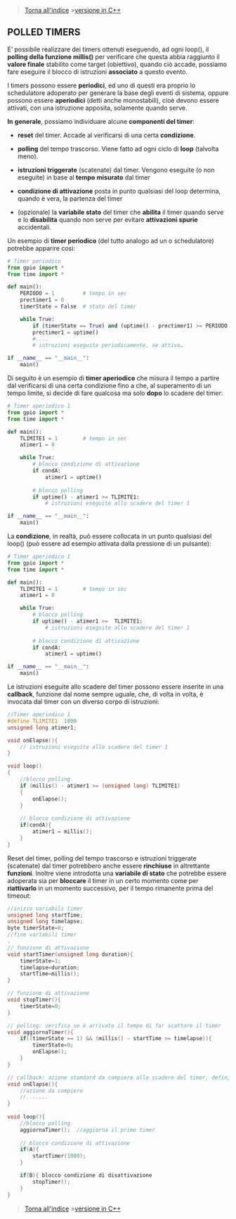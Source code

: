 
>[Torna all'indice](indextimers.md) >[versione in C++](timerbase.md)
## **POLLED TIMERS**

E’ possibile realizzare dei timers ottenuti eseguendo, ad ogni loop(), il **polling della funzione millis()** per verificare che questa abbia raggiunto il **valore finale** stabilito come target (obiettivo), quando ciò accade, possiamo fare eseguire il blocco di istruzioni **associato** a questo evento.

I timers possono essere **periodici**, ed uno di questi era proprio lo schedulatore adoperato per generare la base degli eventi di sistema, oppure possono essere **aperiodici** (detti anche monostabili), cioè devono essere attivati, con una istruzione apposita, solamente quando serve.

**In** **generale**, possiamo individuare alcune **componenti del timer**:

- **reset** del timer. Accade al verificarsi di una certa **condizione**.

- **polling** del tempo trascorso. Viene fatto ad ogni ciclo di **loop** (talvolta meno).

- **istruzioni triggerate** (scatenate) dal timer. Vengono eseguite (o non eseguite) in base al **tempo** **misurato** dal timer

- **condizione di attivazione** posta in punto qualsiasi del loop determina, quando è vera, la partenza del timer

- (opzionale) la **variabile stato** del timer che **abilita** il timer quando serve e lo **disabilita** quando non serve per evitare **attivazioni spurie** accidentali.

Un esempio di **timer periodico** (del tutto analogo ad un o schedulatore) potrebbe apparire così:

```Python
# Timer periodico
from gpio import *
from time import *

def main():
	PERIODO = 1  		# tempo in sec
	prectimer1 = 0
	timerState = False 	# stato del timer

	while True:
		if (timerState == True) and (uptime() - prectimer1) >= PERIODO:
		prectimer1 = uptime()
		#....
		# istruzioni eseguite periodicamente, se attivo…	

if __name__ == "__main__":
	main()
```

Di seguito è un esempio di **timer aperiodico** che misura il tempo a partire dal verificarsi di una certa condizione fino a che, al superamento di un tempo limite, si decide di fare qualcosa ma solo **dopo** lo scadere del timer:

```Python
# Timer aperiodico 1
from gpio import *
from time import *

def main():
	TLIMITE1 = 1  		# tempo in sec
	atimer1 = 0

	while True:
		# blocco condizione di attivazione
		if condA:
			atimer1 = uptime()
			
		# blocco polling
		if uptime() - atimer1 >= TLIMITE1:
			# istruzioni eseguite allo scadere del timer 1

if __name__ == "__main__":
	main()
```
La **condizione**, in realtà, può essere collocata in un punto qualsiasi del loop() (può essere ad esempio attivata dalla pressione di un pulsante):

```Python
# Timer aperiodico 1
from gpio import *
from time import *

def main():
	TLIMITE1 = 1  		# tempo in sec
	atimer1 = 0

	while True:
		# blocco polling
		if uptime() - atimer1 >=  TLIMITE1:
			# istruzioni eseguite allo scadere del timer 1
		
		# blocco condizione di attivazione
		if condA:
			atimer1 = uptime()

if __name__ == "__main__":
	main()
```
Le istruzioni eseguite allo scadere del timer possono essere inserite in una **callback**, funzione dal nome sempre uguale, che, di volta in volta, è invocata dal timer con un diverso corpo di istruzioni:
```C++
//Timer aperiodico 1
#define TLIMITE1  1000
unsigned long atimer1;

void onElapse(){
	// istruzioni eseguite allo scadere del timer 1
}

void loop()
{
	//blocco polling 
	if (millis() - atimer1 >= (unsigned long) TLIMITE1)
	{
		onElapse();
	}
	
	// blocco condizione di attivazione
	if(condA){
		atimer1 = millis();
	}
}
```

Reset del timer, polling del tempo trascorso e istruzioni triggerate (scatenate) dal timer potrebbero anche essere **rinchiuse** in altrettante **funzioni**. 
Inoltre viene introdotta una **variabile di stato** che potrebbe essere adoperata sia per **bloccare** il timer in un certo momento come per **riattivarlo** in un momento successivo, per il tempo rimanente prima del timeout:

```C++
//inizio variabili timer
unsigned long startTime;
unsigned long timelapse;
byte timerState=0;
//fine variabili timer
.
// funzione di attivazione
void startTimer(unsigned long duration){
	timerState=1;
	timelapse=duration;
	startTime=millis();
}

// funzione di attivazione
void stopTimer(){
	timerState=0;
}

// polling: verifica se è arrivato il tempo di far scattare il timer
void aggiornaTimer(){
	if((timerState == 1) && (millis() - startTime >= timelapse)){
		timerState=0;
		onElapse();
	}
}	

// callback: azione standard da compiere allo scadere del timer, definita fuori dal loop
void onElapse(){
	//azione da compiere
	//.......
}
	
void loop(){
	//blocco polling
	aggiornaTimer();  //aggiorna il primo timer
		
	// blocco condizione di attivazione
	if(A){
		startTimer(1000);
	}

	if(B){ blocco condizione di disattivazione
		stopTimer();   
	}
}
```
>[Torna all'indice](indextimers.md)  >[versione in C++](timerbase.md)
